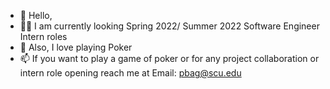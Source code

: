 - 👋 Hello,
- :student: I am currently looking Spring 2022/ Summer 2022 Software Engineer Intern roles
- 👀 Also, I love playing Poker
- 📫 If you want to play a game of poker or for any project collaboration or intern role opening reach me at Email: pbag@scu.edu


<!---
piyushbag/piyushbag is a ✨ special ✨ repository because its `README.md` (this file) appears on your GitHub profile.
You can click the Preview link to take a look at your changes.
--->
